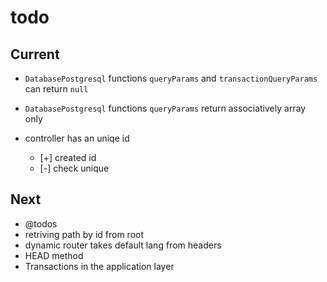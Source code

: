 # todo

## Current

- `DatabasePostgresql` functions `queryParams` and `transactionQueryParams` can return `null`
- `DatabasePostgresql` functions `queryParams` return  associatively array only

- controller has an uniqe id
  - [+] created id
  - [-] check unique

## Next

- @todos
- retriving path by id from root
- dynamic router takes default lang from headers  
- HEAD method
- Transactions in the application layer
